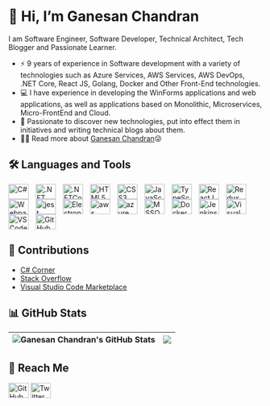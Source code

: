 # 👋 Hi, I’m Ganesan Chandran

I am Software Engineer, Software Developer, Technical Architect, Tech Blogger and Passionate Learner. 

* ⚡️ 9 years of experience in Software development with a variety of technologies such as Azure Services, AWS Services, AWS DevOps, .NET Core, React JS, Golang, Docker and Other Front-End technologies.
* 💻 I have experience in developing the WinForms applications and web applications, as well as applications based on Monolithic, Microservices, Micro-FrontEnd and Cloud.
* 🎨 Passionate to discover new technologies, put into effect them in initiatives and writing technical blogs about them.
* 👨‍💻 Read more about [Ganesan Chandran](https://ganesan-chandran.github.io/)😜


## 🛠️ Languages and Tools
<p align="left">
<img src="https://cdn.jsdelivr.net/gh/devicons/devicon/icons/csharp/csharp-original.svg" alt="C#" align="center" height="30px" width="40px" style="padding-right:10px;"  />
<img src="https://cdn.jsdelivr.net/gh/devicons/devicon/icons/dot-net/dot-net-original-wordmark.svg" alt=".NET" align="center" height="30px" width="40px" style="padding-right:10px;"  />
<img src="https://cdn.jsdelivr.net/gh/devicons/devicon/icons/dotnetcore/dotnetcore-original.svg" alt=".NETCore" align="center" height="30px" width="40px" style="padding-right:10px;"  />

<img src="https://cdn.jsdelivr.net/gh/devicons/devicon/icons/html5/html5-original.svg" alt="HTML5" align="center" height="30px" width="40px" style="padding-right:10px;"  />
<img src="https://cdn.jsdelivr.net/gh/devicons/devicon/icons/css3/css3-original.svg" alt="CSS3" align="center" height="30px" width="40px" style="padding-right:10px;" />
<img src="https://cdn.jsdelivr.net/gh/devicons/devicon/icons/javascript/javascript-original.svg" alt="JavaScript" align="center" height="30px" width="40px" style="padding-right:10px;"  />
<img src="https://cdn.jsdelivr.net/gh/devicons/devicon/icons/typescript/typescript-original.svg" alt="TypeScript" align="center" height="30px" width="40px" style="padding-right:10px;"  />
<img src="https://cdn.jsdelivr.net/gh/devicons/devicon/icons/react/react-original.svg" alt="ReactJS" align="center" height="30px" width="40px" style="padding-right:10px;"  />
<img src="https://cdn.jsdelivr.net/gh/devicons/devicon/icons/redux/redux-original.svg" alt="Redux" align="center" height="30px" width="40px" style="padding-right:10px;" />
<img src="https://cdn.jsdelivr.net/gh/devicons/devicon/icons/webpack/webpack-original-wordmark.svg" alt="Webpack" align="center" height="30px" width="40px" style="padding-right:10px;" />
<img src="https://cdn.jsdelivr.net/gh/devicons/devicon/icons/jest/jest-plain.svg" alt="jest" align="center" height="30px" width="40px" style="padding-right:10px;" />

<img src="https://cdn.jsdelivr.net/gh/devicons/devicon/icons/electron/electron-original.svg" alt="Electron" align="center" height="30px" width="40px" style="padding-right:10px;"  />

<img src="https://cdn.jsdelivr.net/gh/devicons/devicon/icons/amazonwebservices/amazonwebservices-original-wordmark.svg" alt="aws" align="center" height="30px" width="40px" style="padding-right:10px;"  />
<img src="https://cdn.jsdelivr.net/gh/devicons/devicon/icons/azure/azure-original-wordmark.svg" alt="azure" align="center" height="30px" width="40px" style="padding-right:10px;"  />

<img src="https://cdn.jsdelivr.net/gh/devicons/devicon/icons/microsoftsqlserver/microsoftsqlserver-plain-wordmark.svg" alt="MSSQL " align="center" height="30px" width="40px" style="padding-right:10px;" />

<img src="https://cdn.jsdelivr.net/gh/devicons/devicon/icons/docker/docker-original-wordmark.svg" alt="Docker" align="center" height="30px" width="40px" style="padding-right:10px;" />
<img src="https://cdn.jsdelivr.net/gh/devicons/devicon/icons/jenkins/jenkins-original.svg" alt="Jenkins" align="center" height="30px" width="40px" style="padding-right:10px;" />

<img src="https://cdn.jsdelivr.net/gh/devicons/devicon/icons/visualstudio/visualstudio-plain.svg" alt="Visual Studio" align="center" height="30px" width="40px" style="padding-right:10px;" />
<img src="https://cdn.jsdelivr.net/gh/devicons/devicon/icons/vscode/vscode-original.svg" alt="VSCode" align="center" height="30px" width="40px" style="padding-right:10px;" />

<img src="https://cdn.jsdelivr.net/gh/devicons/devicon/icons/github/github-original-wordmark.svg" alt="GitHub" align="center" height="30px" width="40px" style="padding-right:10px;" />
</p>

## 📜 Contributions
* [C# Corner](https://www.c-sharpcorner.com/members/ganesan-c5)
* [Stack Overflow](https://stackoverflow.com/users/6046499/ganesan-c)
* [Visual Studio Code Marketplace](https://marketplace.visualstudio.com/publishers/GanesanChandran)


## 📊 GitHub Stats
| <img align="center" src="https://github-readme-stats.vercel.app/api?username=Ganesan-Chandran&show_icons=true&include_all_commits=true&theme=buefy&hide_border=true&hide=issues" alt="Ganesan Chandran's GitHub Stats" /> | <img align="center" src="https://github-readme-stats.vercel.app/api/top-langs/?username=Ganesan-Chandran&layout=compact&theme=buefy&hide_border=true" /> |
| ------------- | ------------- |

## 🚀 Reach Me
<p align="left">
<a href="https://www.linkedin.com/in/ganesan-chandran/" target="blank"><img align="center" src="https://cdn.jsdelivr.net/gh/devicons/devicon/icons/linkedin/linkedin-original.svg" alt="GitHub" height="30px" width="40px" /></a>
<a href="https://twitter.com/GanesanChandran" target="blank"><img align="center" src="https://raw.githubusercontent.com/rahuldkjain/github-profile-readme-generator/master/src/images/icons/Social/twitter.svg" alt="Twitter" height="30px" width="40px" /></a>
</p>
